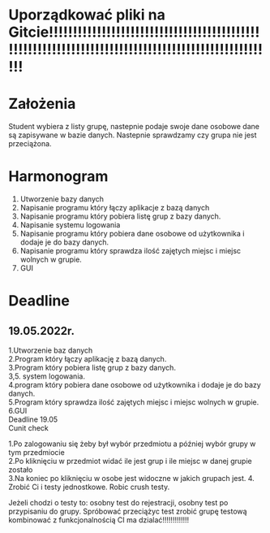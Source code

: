 <h1>Uporządkować pliki na Gitcie!!!!!!!!!!!!!!!!!!!!!!!!!!!!!!!!!!!!!!!!!!!!!!!!!!!!!!!!!!!!!!!!!!!!!!!!!!!!!!!!!!!!!!!!!!!!!!!!!!!!</h1>


<h1>Założenia</h1>
Student wybiera  z listy grupę, nastepnie podaje swoje dane osobowe dane są zapisywane w bazie danych.
Nastepnie sprawdzamy czy grupa nie jest przeciążona. 

<h1>Harmonogram</h1>
<ol>
    <li>Utworzenie bazy danych</li>
    <li>Napisanie programu który łączy aplikacje z bazą danych</li>
    <li>Napisanie programu który pobiera listę grup z bazy danych.</li>
    <li>Napisanie systemu logowania</li>
    <li>Napisanie programu który pobiera dane osobowe od użytkownika i dodaje je do bazy danych.</li>
    <li>Napisanie programu który sprawdza ilość zajętych miejsc i miejsc wolnych w grupie.</li>
    <li>GUI</li>
</ol>

<h1>Deadline</h1>
<h2>19.05.2022r.</h2>
1.Utworzenie baz danych <br>
2.Program który łączy aplikację z bazą danych. <br>
3.Program który pobiera listę grup z bazy danych. <br>
3,5. system logowania. <br>
4.program który pobiera dane osobowe od użytkownika i dodaje je do bazy danych. <br>
5.Program który sprawdza ilość zajętych miejsc i miejsc wolnych w grupie. <br>
6.GUI <br>
Deadline 19.05 <br>
Cunit check<br> 
 

1.Po zalogowaniu się żeby był wybór przedmiotu a później wybór grupy w tym przedmiocie <br>
2.Po kliknięciu w przedmiot widać ile jest grup i ile miejsc w danej grupie zostało<br> 
3.Na koniec po kliknięciu w osobe jest widoczne w jakich grupach jest.
4. Zrobić Ci i testy jednostkowe. Robic crush testy. 

Jeżeli chodzi o testy to: osobny test do rejestracji, osobny test po przypisaniu do grupy.
Spróbować przeciążyc test zrobić grupę testową kombinować z funkcjonalnością 
CI ma dzialać!!!!!!!!!!!!!


